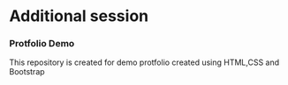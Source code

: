 # Additional session

### Protfolio Demo

This repository is created for demo protfolio created using HTML,CSS and Bootstrap
